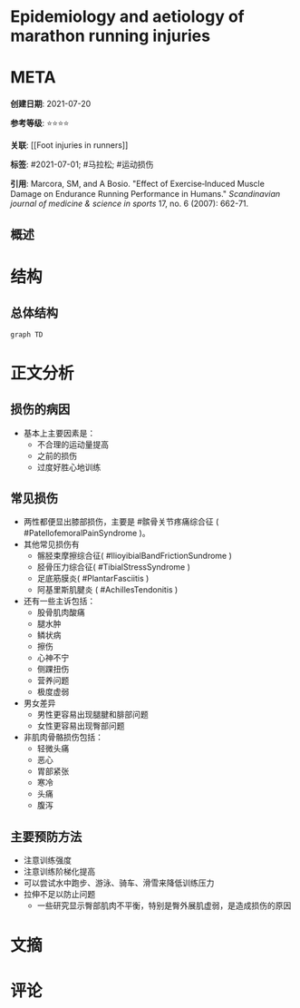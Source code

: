 # Epidemiology and aetiology of marathon running injuries

# META

**创建日期**: 2021-07-20

**参考等级**: ⭐⭐⭐⭐

**关联**: [[Foot injuries in runners]] 

**标签**: #2021-07-01; #马拉松; #运动损伤

**引用**: Marcora, SM, and A Bosio. "Effect of Exercise‐Induced Muscle Damage on Endurance Running Performance in Humans." *Scandinavian journal of medicine & science in sports* 17, no. 6 (2007): 662-71.

## 概述


# 结构

## 总体结构

```mermaid
graph TD

```

# 正文分析

## 损伤的病因

* 基本上主要因素是：
  * 不合理的运动量提高
  * 之前的损伤
  * 过度好胜心地训练

## 常见损伤

* 两性都便显出膝部损伤，主要是 #髌骨关节疼痛综合征 ( #PatellofemoralPainSyndrome )。
* 其他常见损伤有
  * 髂胫束摩擦综合征( #IlioyibialBandFrictionSundrome )
  * 胫骨压力综合征( #TibialStressSyndrome )
  * 足底筋膜炎( #PlantarFasciitis )
  * 阿基里斯肌腱炎 ( #AchillesTendonitis )
* 还有一些主诉包括：
  * 股骨肌肉酸痛
  * 腿水肿
  * 鳞状病
  * 擦伤
  * 心神不宁
  * 侧踝扭伤
  * 营养问题
  * 极度虚弱
* 男女差异
  * 男性更容易出现腿腱和腓部问题
  * 女性更容易出现臀部问题
* 非肌肉骨骼损伤包括：
  * 轻微头痛
  * 恶心
  * 胃部紧张
  * 寒冷
  * 头痛
  * 腹泻

## 主要预防方法

* 注意训练强度
* 注意训练阶梯化提高
* 可以尝试水中跑步、游泳、骑车、滑雪来降低训练压力
* 拉伸不足以防止问题
  * 一些研究显示臀部肌肉不平衡，特别是臀外展肌虚弱，是造成损伤的原因



# 文摘

# 评论
